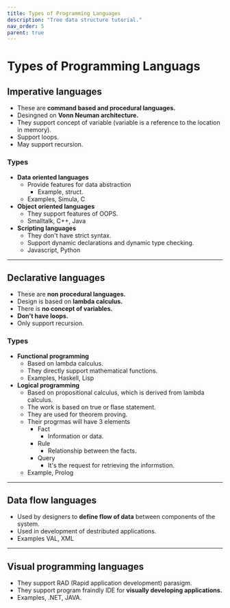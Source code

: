 ```yaml
---
title: Types of Programming Languages
description: "Tree data structure tutorial."
nav_order: 5
parent: true
---
```


# Types of Programming Languags

## Imperative languages

- These are **command based and procedural languages.**
- Desingned on **Vonn Neuman architecture.**
- They support concept of variable (variable is a reference to the location in memory).
- Support loops.
- May support recursion.

### Types

- **Data oriented languages**
	- Provide features for data abstraction
		- Example, struct.
	- Examples, Simula, C
- **Object oriented languages**
	- They support features of OOPS.
	- Smalltalk, C++, Java
- **Scripting languages**
	- They don't have strict syntax.
	- Support dynamic declarations and dynamic type checking.
	- Javascript, Python

***

## Declarative languages

- These are **non procedural languages.**
- Design is based on **lambda calculus.**
- There is **no concept of variables.**
- **Don't have loops.**
- Only support recursion.

### Types
- **Functional programming**
	- Based on lambda calculus.
	- They directly support mathematical functions.
	- Examples, Haskell, Lisp
- **Logical programming**
	- Based on propositional calculus, which is derived from lambda calculus.
	- The work is based on true or flase statement.
	- They are used for theorem proving.
	- Their progrmas will have 3 elements
		- Fact
			- Information or data.
		- Rule
			- Relationship between the facts.
		- Query
			- It's the request for retrieving the informstion.
	- Example, Prolog

***

## Data flow languages

- Used by designers to **define flow of data** between components of the system.
- Used in development of destributed applications.
- Examples VAL, XML

***

## Visual programming languages

- They support RAD (Rapid application development) parasigm.
- They support program fraindly IDE for **visually developing applications.**
- Examples, .NET, JAVA.

